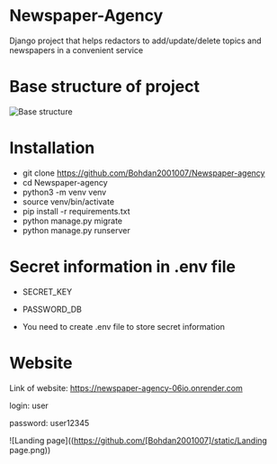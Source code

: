 # Newspaper-Agency
Django project that helps redactors to add/update/delete topics and newspapers in a convenient service
# Base structure of project 
![Base structure]((https://github.com/[Bohdan2001007]/static/drawio.png))
# Installation
- git clone https://github.com/Bohdan2001007/Newspaper-agency
- cd Newspaper-agency
- python3 -m venv venv
- source venv/bin/activate
- pip install -r requirements.txt
- python manage.py migrate
- python manage.py runserver

# Secret information in .env file

- SECRET_KEY

- PASSWORD_DB

- You need to create .env file to store secret information

# Website

Link of website: https://newspaper-agency-06io.onrender.com

login: user

password: user12345

![Landing page]((https://github.com/[Bohdan2001007]/static/Landing page.png))
